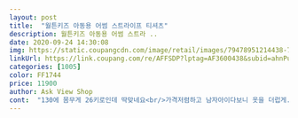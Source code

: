 ```yaml
---
layout: post 
title:  "월튼키즈 아동용 어썸 스트라이프 티셔츠" 
description: 월튼키즈 아동용 어썸 스트라 ..
date: 2020-09-24 14:30:08 
img: https://static.coupangcdn.com/image/retail/images/79478951214438-78793c67-1af3-4b51-90c4-8745ace73367.jpg 
linkUrl: https://link.coupang.com/re/AFFSDP?lptag=AF3600438&subid=ahnPublicAsk&pageKey=2001855934&itemId=3406008133&vendorItemId=71392610858&traceid=V0-113-64e4e0869c2533fb 
categories: [1005] 
color: FF1744 
price: 11900 
author: Ask View Shop 
cont:  "130에 몸무게 26키로인데 딱맞네요<br/>가격저렴하고 남자아이다보니 옷을 더럽게.<br/>.<br/>ㅠㅠ입어서 자주사요<br/>우선 옷이쁘고 질도괜찮아요<br/>크게입는거좋아하지않아서 140샀는데 이뻐요<br/>평소 120 입는 6세 아이.<br/>  130 딱 맞아요<br/>" 
---
```

